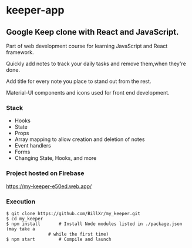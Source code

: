 # keeper-app

## Google Keep clone with React and JavaScript.
Part of web development course for learning JavaScript and React framework.

Quickly add notes to track your daily tasks and remove them,when they're done.

Add title for every note you place to stand out from the rest.

Material-UI components and icons used for front end development.

### Stack

+ Hooks
+ State
+ Props
+ Array mapping to allow creation and deletion of notes
+ Event handlers
+ Forms
+ Changing State, Hooks, and more

### Project hosted on Firebase

https://my-keeper-e50ed.web.app/


### Execution

    $ git clone https://github.com/BillXr/my_keeper.git
    $ cd my_keeper
    $ npm install       # Install Node modules listed in ./package.json (may take a
                    # while the first time)
    $ npm start         # Compile and launch

